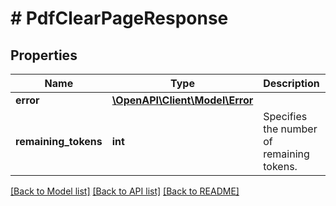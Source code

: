 # # PdfClearPageResponse

## Properties

Name | Type | Description | Notes
------------ | ------------- | ------------- | -------------
**error** | [**\OpenAPI\Client\Model\Error**](Error.md) |  | [optional] 
**remaining_tokens** | **int** | Specifies the number of remaining tokens. | [optional] 

[[Back to Model list]](../../README.md#documentation-for-models) [[Back to API list]](../../README.md#documentation-for-api-endpoints) [[Back to README]](../../README.md)


